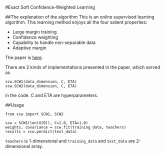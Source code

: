 #Exact Soft Confidence-Weighted Learning

##The explanation of the algorithm
This is an online supervised learning algorithm.
This learning method enjoys all the four salient properties:

* Large margin training
* Confidence weighting
* Capability to handle non-separable data
* Adaptive margin 

The paper is [here](http://icml.cc/2012/papers/86.pdf).

There are 2 kinds of implementations presented in the paper, which served as 

```
scw.SCW1(data_dimension, C, ETA)
scw.SCW2(data_dimension, C, ETA)
```

in the code. C and ETA are hyperparameters.

##Usage

```
from scw import SCW1, SCW2

scw = SCW1(len(X[0]), C=1.0, ETA=1.0)
weights, covariance = scw.fit(training_data, teachers)
results = scw.perdict(test_data)
```

`teachers` is 1-dimensional and `training_data` and `test_data` are 2-dimensional array.

